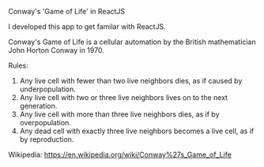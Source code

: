 Conway's 'Game of Life' in ReactJS

I developed this app to get familar with ReactJS.


Conway's Game of Life is a cellular automation by the British mathematician John Horton Conway in 1970.

Rules:
1. Any live cell with fewer than two live neighbors dies, as if caused by underpopulation.
2. Any live cell with two or three live neighbors lives on to the next generation.
3. Any live cell with more than three live neighbors dies, as if by overpopulation.
4. Any dead cell with exactly three live neighbors becomes a live cell, as if by reproduction.

Wikipedia: https://en.wikipedia.org/wiki/Conway%27s_Game_of_Life
